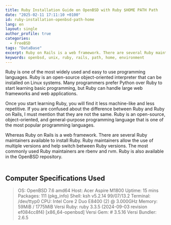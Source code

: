 ```yaml
---
title: Ruby Installation Guide on OpenBSD with Ruby $HOME PATH Path
date: "2025-02-11 17:11:10 +0100"
id: ruby-installation-openbsd-path-home
lang: en
layout: single
author_profile: true
categories:
  - FreeBSD
tags: "DataBase"
excerpt: Ruby on Rails is a web framework. There are several Ruby maintainers available to install Ruby.
keywords: openbsd, unix, ruby, rails, path, home, environment
---
```


Ruby is one of the most widely used and easy to use programming languages. Ruby is an open-source object-oriented interpreter that can be installed on Linux systems. Many programmers prefer Python over Ruby to start learning basic programming, but Ruby can handle large web frameworks and web applications.

Once you start learning Ruby, you will find it less machine-like and less repetitive. If you are confused about the difference between Ruby and Ruby on Rails, I must mention that they are not the same. Ruby is an open-source, object-oriented, and general-purpose programming language that is one of the most popular programming languages.

Whereas Ruby on Rails is a web framework. There are several Ruby maintainers available to install Ruby. Ruby maintainers allow the use of multiple versions and help switch between Ruby versions. The most commonly used Ruby maintainers are rbenv and rvm. Ruby is also available in the OpenBSD repository.<br><br/>
## Computer Specifications Used
> OS: OpenBSD 7.6 amd64
> Host: Acer Aspire M1800
> Uptime: 15 mins
> Packages: 111 (pkg_info)
> Shell: ksh v5.2.14 99/07/13.2
> Terminal: /dev/ttyp0
> CPU: Intel Core 2 Duo E8400 (2) @ 3.000GHz
> Memory: 59MiB / 1775MiB
> Versi Ruby: ruby 3.3.5 (2024-09-03 revision ef084cc8f4) [x86_64-openbsd]
> Versi Gem: # 3.5.16
> Versi Bundler: 2.6.5

